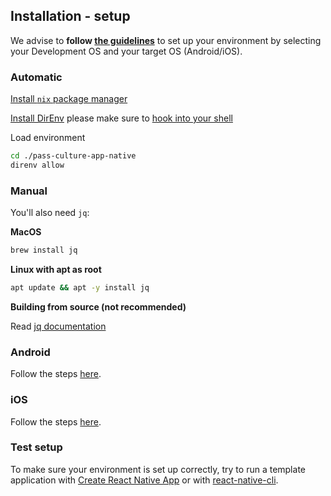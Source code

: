 ## Installation - setup

We advise to **follow [the guidelines](https://reactnative.dev/docs/environment-setup)** to set up your environment by selecting your Development OS and your target OS (Android/iOS).

### Automatic

[Install `nix` package manager](https://github.com/DeterminateSystems/nix-installer#the-determinate-nix-installer)

[Install DirEnv](https://direnv.net/) please make sure to [hook into your shell](https://direnv.net/docs/hook.html)

Load environment

```sh
cd ./pass-culture-app-native
direnv allow
```

### Manual

You'll also need `jq`:

**MacOS**

```sh
brew install jq
```

**Linux with apt as root**

```sh
apt update && apt -y install jq
```

**Building from source (not recommended)**

Read [jq documentation](https://github.com/stedolan/jq)

### Android

Follow the steps [here](/doc/installation/Android.md).

### iOS

Follow the steps [here](/doc/installation/iOS.md).

### Test setup

To make sure your environment is set up correctly, try to run a template application with [Create React Native App](https://github.com/expo/create-react-native-app) or with [react-native-cli](https://github.com/react-native-community/cli).
